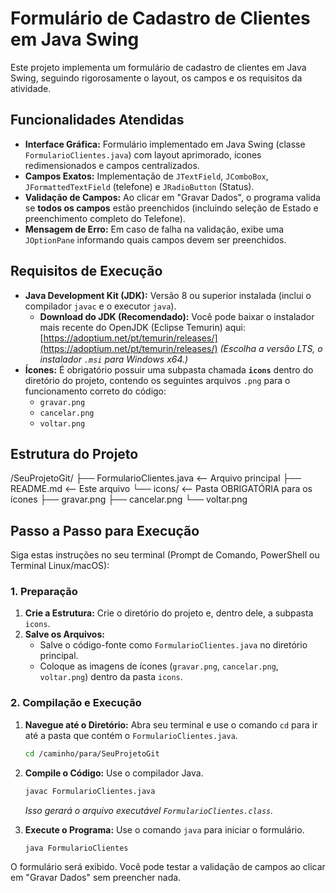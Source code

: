 # Formulário de Cadastro de Clientes em Java Swing

Este projeto implementa um formulário de cadastro de clientes em Java Swing, seguindo rigorosamente o layout, os campos e os requisitos da atividade.

## Funcionalidades Atendidas

* **Interface Gráfica:** Formulário implementado em Java Swing (classe `FormularioClientes.java`) com layout aprimorado, ícones redimensionados e campos centralizados.
* **Campos Exatos:** Implementação de `JTextField`, `JComboBox`, `JFormattedTextField` (telefone) e `JRadioButton` (Status).
* **Validação de Campos:** Ao clicar em "Gravar Dados", o programa valida se **todos os campos** estão preenchidos (incluindo seleção de Estado e preenchimento completo do Telefone).
* **Mensagem de Erro:** Em caso de falha na validação, exibe uma `JOptionPane` informando quais campos devem ser preenchidos.

## Requisitos de Execução

* **Java Development Kit (JDK):** Versão 8 ou superior instalada (inclui o compilador `javac` e o executor `java`).
    * **Download do JDK (Recomendado):** Você pode baixar o instalador mais recente do OpenJDK (Eclipse Temurin) aqui:
      [https://adoptium.net/pt/temurin/releases/](https://adoptium.net/pt/temurin/releases/)
      *(Escolha a versão LTS, o instalador `.msi` para Windows x64.)*
* **Ícones:** É obrigatório possuir uma subpasta chamada **`icons`** dentro do diretório do projeto, contendo os seguintes arquivos `.png` para o funcionamento correto do código:
    * `gravar.png`
    * `cancelar.png`
    * `voltar.png`

## Estrutura do Projeto

/SeuProjetoGit/ ├── FormularioClientes.java <-- Arquivo principal ├── README.md <-- Este arquivo └── icons/ <-- Pasta OBRIGATÓRIA para os ícones ├── gravar.png ├── cancelar.png └── voltar.png

## Passo a Passo para Execução

Siga estas instruções no seu terminal (Prompt de Comando, PowerShell ou Terminal Linux/macOS):

### 1. Preparação

1.  **Crie a Estrutura:** Crie o diretório do projeto e, dentro dele, a subpasta `icons`.
2.  **Salve os Arquivos:**
    * Salve o código-fonte como `FormularioClientes.java` no diretório principal.
    * Coloque as imagens de ícones (`gravar.png`, `cancelar.png`, `voltar.png`) dentro da pasta `icons`.

### 2. Compilação e Execução

1.  **Navegue até o Diretório:** Abra seu terminal e use o comando `cd` para ir até a pasta que contém o `FormularioClientes.java`.

    ```bash
    cd /caminho/para/SeuProjetoGit
    ```

2.  **Compile o Código:** Use o compilador Java.

    ```bash
    javac FormularioClientes.java
    ```
    *Isso gerará o arquivo executável `FormularioClientes.class`.*

3.  **Execute o Programa:** Use o comando `java` para iniciar o formulário.

    ```bash
    java FormularioClientes
    ```

O formulário será exibido. Você pode testar a validação de campos ao clicar em "Gravar Dados" sem preencher nada.

